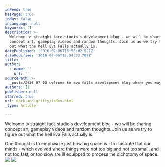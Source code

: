 ```yaml
---
inFeed: true
hasPage: true
inNav: false
inLanguage: null
keywords: []
description: >-
  Welcome to straight face studio's development blog - we will be sharing
  concept art, gameplay videos and random thoughts. Join us as we try to figure
  out what the hell Eva Falls actually is.
datePublished: '2016-07-06T15:55:02.521Z'
dateModified: '2016-07-06T15:54:33.708Z'
title: ''
author:
  - name: ''
    url: ''
sourcePath: >-
  _posts/2016-07-03-welcome-to-eva-falls-development-blog-where-you-may-find-co.md
authors: []
publisher: null
starred: true
url: dark-and-gritty/index.html
_type: Article

---
```

Welcome to straight face studio's development blog - we will be sharing concept art, gameplay videos and random thoughts. Join us as we try to figure out what the hell Eva Falls actually is.

One thought is to emphasize just how big space is - to illustrate that our minds - which evolved where things were not too big and not too small, and not too fast, or too slow are ill equipped to process the dichotomy of space.
![](https://s3-us-west-2.amazonaws.com/the-grid-img/p/a793d6b9cbadf164a9957bb34f77341ea67a9956.png)
![](https://imgflo.herokuapp.com/graph/vahj1ThiexotieMo/4aa6d8c377f72a2716158d8771c83926/croprotate.png?cropheight=1800&cropwidth=1272&degrees=0&input=https%3A%2F%2Fthe-grid-user-content.s3-us-west-2.amazonaws.com%2F18859570-2c4d-4816-8bf5-00ec8f86e87f.png&x=0&y=0)